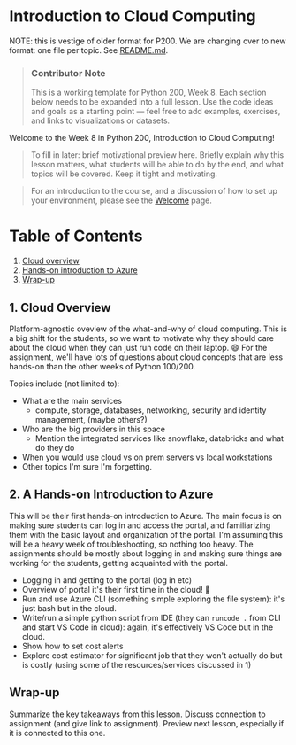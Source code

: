 # Introduction to Cloud Computing
NOTE: this is vestige of older format for P200. We are changing over to new format: one file per topic. See [README.md](README.md).

> ### Contributor Note 
> This is a working template for Python 200, Week 8. Each section below needs to be expanded into a full lesson. Use the code ideas and goals as a starting point — feel free to add examples, exercises, and links to visualizations or datasets. 

Welcome to the Week 8 in Python 200, Introduction to Cloud Computing! 

> To fill in later: brief motivational preview here. Briefly explain why this lesson matters, what students will be able to do by the end, and what topics will be covered. Keep it tight and motivating.

> For an introduction to the course, and a discussion of how to set up your environment, please see the [Welcome](../README.md) page. 

# Table of Contents
1. [Cloud overview](#1-cloud-overview)
2. [Hands-on introduction to Azure](#2-a-hands-on-introduction-to-azure)
3. [Wrap-up](#wrap-up)


## 1. Cloud Overview
Platform-agnostic oveview of the what-and-why of cloud computing. This is a big shift for the students, so we want to motivate why they should care about the cloud when they can just run code on their laptop. :smile: For the assignment, we'll have lots of questions about cloud concepts that are less hands-on than the other weeks of Python 100/200.

Topics include (not limited to):
- What are the main services 
  - compute, storage, databases, networking, security and identity management, (maybe others?)
- Who are the big providers in this space
  - Mention the integrated services like snowflake, databricks and what do they do
-  When you would use cloud vs on prem servers vs local workstations
-  Other topics I'm sure I'm forgetting. 

## 2. A Hands-on Introduction to Azure
This will be their first hands-on introduction to Azure. The main focus is on making sure students can log in and access the portal, and familiarizing them with the basic layout and organization of the portal. I'm assuming this will be a heavy week of troubleshooting, so nothing too heavy. The assignments should be mostly about logging in and making sure things are working for the students, getting acquainted with the portal. 

- Logging in and getting to the portal (log in etc)
-  Overview of portal it's their first time in the cloud! 🎉
- Run and use Azure CLI (something simple exploring the file system): it's just bash but in the cloud. 
- Write/run a simple python script from IDE (they can `runcode .` from CLI and start VS Code in cloud): again, it's effectively VS Code but in the cloud. 
- Show how to set cost alerts
- Explore cost estimator for significant job that they won't actually do but is costly (using some of the resources/services discussed in 1)

## Wrap-up 
Summarize the key takeaways from this lesson. Discuss connection to assignment (and give link to assignment). Preview next lesson, especially if it is connected to this one. 


